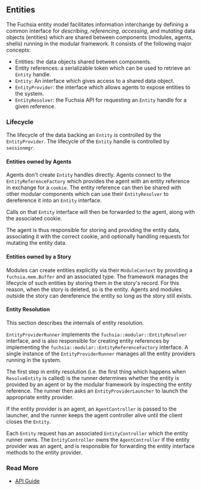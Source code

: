 ## Entities

The Fuchsia entity model facilitates information interchange by defining a
common interface for _describing_, _referencing_, _accessing_, and _mutating_
data objects (entities) which are shared between components (modules, agents,
shells) running in the modular framework. It consists of the following major
concepts:

*   Entities: the data objects shared between components.
*   Entity references: a serializable token which can be used to retrieve an
    `Entity` handle.
*   `Entity`: An interface which gives access to a shared data object.
*   `EntityProvider`: the interface which allows agents to expose entities to
    the system.
*   `EntityResolver`: the Fuchsia API for requesting an `Entity` handle for a
    given reference.

### Lifecycle

The lifecycle of the data backing an `Entity` is controlled by the
`EntityProvider`. The lifecycle of the `Entity` handle is controlled by
`sessionmgr`.

#### Entities owned by Agents

Agents don't create `Entity` handles directly. Agents connect to the
`EntityReferenceFactory` which provides the agent with an entity reference in
exchange for a `cookie`. The entity reference can then be shared with other
modular components which can use their `EntityResolver` to dereference it into
an `Entity` interface.

Calls on that `Entity` interface will then be forwarded to the agent, along with
the associated cookie.

The agent is thus responsible for storing and providing the entity data,
associating it with the correct cookie, and optionally handling requests for
mutating the entity data.

#### Entities owned by a Story

Modules can create entities explicitly via their `ModuleContext` by providing a
`fuchsia.mem.Buffer` and an associated type. The framework manages the lifecycle
of such entities by storing them in the story's record. For this reason, when
the story is deleted, so is the entity. Agents and modules outside the story can
dereference the entity so long as the story still exists.

#### Entity Resolution

This section describes the internals of entity resolution.

`EntityProviderRunner` implements the `fuchsia::modular::EntityResolver`
interface, and is also responsible for creating entity references by
implementing the `fuchsia::modular::EntityReferenceFactory` interface. A single
instance of the `EntityProviderRunner` manages all the entity providers running
in the system.

The first step in entity resolution (i.e. the first thing which happens when
`ResolveEntity` is called) is the runner determines whether the entity is
provided by an agent or by the modular framework by inspecting the entity
reference. The runner then asks an `EntityProviderLauncher` to launch the
appropriate entity provider.

If the entity provider is an agent, an `AgentController` is passed to the
launcher, and the runner keeps the agent controller alive until the client
closes the `Entity`.

Each `Entity` request has an associated `EntityController` which the entity
runner owns. The `EntityController` owns the `AgentController` if the entity
provider was an agent, and is responsible for forwarding the entity interface
methods to the entity provider.

### Read More

* [API Guide](guide/entity_provider.md)
